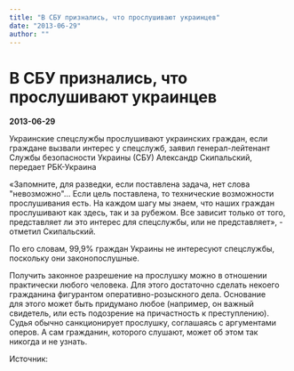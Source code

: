 ```yaml
---
title: "В СБУ признались, что прослушивают украинцев"
date: "2013-06-29"
author: ""
---
```


# В СБУ признались, что прослушивают украинцев

**2013-06-29** 

Украинские  спецслужбы прослушивают украинских граждан, если граждане вызвали интерес  у спецслужб, заявил генерал-лейтенант Службы безопасности Украины (СБУ)  Александр Скипальский, передает РБК-Украина

 

«Запомните, для разведки, если поставлена  задача, нет слова "невозможно"... Если цель поставлена, то технические возможности  прослушивания есть. На каждом шагу мы знаем, что наших граждан прослушивают  как здесь, так и за рубежом. Все зависит только от того, представляет ли это  интерес для спецслужбы, или не представляет», - отметил Скипальский.

По его словам, 99,9% граждан Украины не интересуют спецслужбы, поскольку они  законопослушные.

Получить законное разрешение на прослушку  можно в отношении практически любого человека. Для этого достаточно сделать  некоего гражданина фигурантом оперативно-розыскного дела. Основание для этого  может быть придумано любое (например, он важный свидетель, или есть подозрение  на причастность к преступлению). Судья обычно санкционирует прослушку,  соглашаясь с аргументами оперов. А сам гражданин, которого слушают, может  об этом так никогда и не узнать.

Источник: